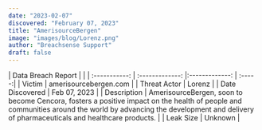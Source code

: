 ```yaml
---
date: "2023-02-07"
discovered: "February 07, 2023"
title: "AmerisourceBergen"
image: "images/blog/Lorenz.png"
author: "Breachsense Support"
draft: false
---
```


| Data Breach Report           |              | 
| :-----------: | :-------------:     |:-------------:    | :-----:|
| Victim      | amerisourcebergen.com      | 
| Threat Actor      | Lorenz      | 
| Date Discovered      | Feb 07, 2023      | 
| Description      | AmerisourceBergen, soon to become Cencora, fosters a positive impact on the health of people and communities around the world by advancing the development and delivery of pharmaceuticals and healthcare products.      | 
| Leak Size      | Unknown      | 

